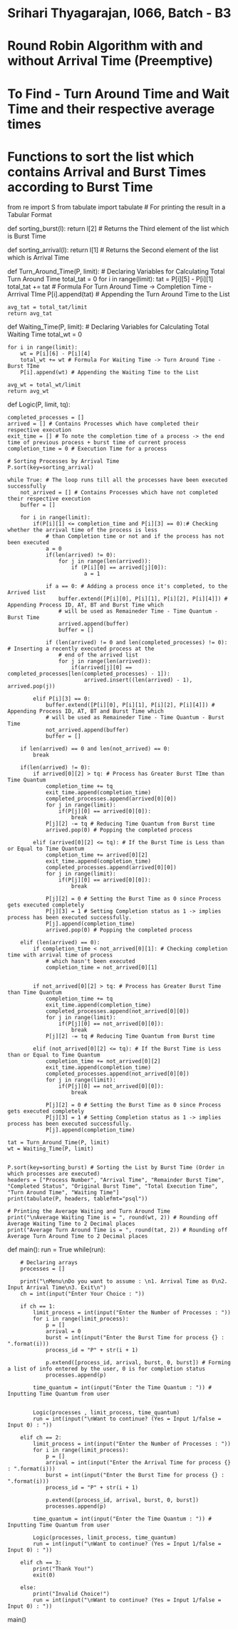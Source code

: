 # Srihari Thyagarajan, I066, Batch - B3
# Round Robin Algorithm with and without Arrival Time (Preemptive)

# To Find - Turn Around Time and Wait Time and their respective average times

# Functions to sort the list which contains Arrival and Burst Times according to Burst Time

from re import S
from tabulate import tabulate # For printing the result in a Tabular Format


def sorting_burst(l):
    return l[2] # Returns the Third element of the list which is Burst Time

def sorting_arrival(l):
    return l[1] # Returns the Second element of the list which is Arrival Time


def Turn_Around_Time(P, limit):
    # Declaring Variables for Calculating Total Turn Around Time
    total_tat = 0
    for i in range(limit):
        tat = P[i][5] - P[i][1]
        total_tat += tat # Formula For Turn Around Time -> Completion Time - Arrrival TIme
        P[i].append(tat) # Appending the Turn Around Time to the List

    avg_tat = total_tat/limit
    return avg_tat



def Waiting_Time(P, limit):
    # Declaring Variables for Calculating Total Waiting Time
    total_wt = 0

    for i in range(limit):
        wt = P[i][6] - P[i][4]
        total_wt += wt # Formula For Waiting Time -> Turn Around Time - Burst TIme
        P[i].append(wt) # Appending the Waiting Time to the List

    avg_wt = total_wt/limit
    return avg_wt



def Logic(P, limit, tq):
    
    completed_processes = []
    arrived = [] # Contains Processes which have completed their respective execution
    exit_time = [] # To note the completion time of a process -> the end time of previous process + burst time of current process
    completion_time = 0 # Execution Time for a process

    # Sorting Processes by Arrival Time
    P.sort(key=sorting_arrival)

    while True: # The loop runs till all the processes have been executed successfully
        not_arrived = [] # Contains Processes which have not completed their respective execution
        buffer = []

        for i in range(limit):
            if(P[i][1] <= completion_time and P[i][3] == 0):# Checking whether the arrival time of the process is less
                # than Completion time or not and if the process has not been executed
                a = 0
                if(len(arrived) != 0):
                    for j in range(len(arrived)):
                        if (P[i][0] == arrived[j][0]):
                            a = 1

                if a == 0: # Adding a process once it's completed, to the Arrived list
                    buffer.extend([P[i][0], P[i][1], P[i][2], P[i][4]]) # Appending Process ID, AT, BT and Burst Time which
                    # will be used as Remaineder Time - Time Quantum - Burst Time
                    arrived.append(buffer)
                    buffer = []

                if (len(arrived) != 0 and len(completed_processes) != 0): # Inserting a recently executed process at the
                    # end of the arrived list
                    for j in range(len(arrived)):
                        if(arrived[j][0] == completed_processes[len(completed_processes) - 1]):
                            arrived.insert((len(arrived) - 1), arrived.pop(j))

            elif P[i][3] == 0:
                buffer.extend([P[i][0], P[i][1], P[i][2], P[i][4]]) # Appending Process ID, AT, BT and Burst Time which
                # will be used as Remaineder Time - Time Quantum - Burst Time
                not_arrived.append(buffer)
                buffer = []

        if len(arrived) == 0 and len(not_arrived) == 0:
            break

        if(len(arrived) != 0):
            if arrived[0][2] > tq: # Process has Greater Burst TIme than Time Quantum
                completion_time += tq
                exit_time.append(completion_time)
                completed_processes.append(arrived[0][0])
                for j in range(limit):
                    if(P[j][0] == arrived[0][0]):
                        break
                P[j][2] -= tq # Reducing Time Quantum from Burst time
                arrived.pop(0) # Popping the completed process

            elif (arrived[0][2] <= tq): # If the Burst Time is Less than or Equal to Time Quantum
                completion_time += arrived[0][2]
                exit_time.append(completion_time)
                completed_processes.append(arrived[0][0])
                for j in range(limit):
                    if(P[j][0] == arrived[0][0]):
                        break

                P[j][2] = 0 # Setting the Burst Time as 0 since Process gets executed completely
                P[j][3] = 1 # Setting Completion status as 1 -> implies process has been executed successfully.
                P[j].append(completion_time)
                arrived.pop(0) # Popping the completed process

        elif (len(arrived) == 0):
            if completion_time < not_arrived[0][1]: # Checking completion time with arrival time of process
                # which hasn't been executed
                completion_time = not_arrived[0][1]
            

            if not_arrived[0][2] > tq: # Process has Greater Burst Time than Time Quantum
                completion_time += tq
                exit_time.append(completion_time)
                completed_processes.append(not_arrived[0][0])
                for j in range(limit):
                    if(P[j][0] == not_arrived[0][0]):
                        break
                P[j][2] -= tq # Reducing Time Quantum from Burst time

            elif (not_arrived[0][2] <= tq): # If the Burst Time is Less than or Equal to Time Quantum
                completion_time += not_arrived[0][2]
                exit_time.append(completion_time)
                completed_processes.append(not_arrived[0][0])
                for j in range(limit):
                    if(P[j][0] == not_arrived[0][0]):
                        break

                P[j][2] = 0 # Setting the Burst Time as 0 since Process gets executed completely
                P[j][3] = 1 # Setting Completion status as 1 -> implies process has been executed successfully.
                P[j].append(completion_time)

    tat = Turn_Around_Time(P, limit)
    wt = Waiting_Time(P, limit)


    P.sort(key=sorting_burst) # Sorting the List by Burst Time (Order in which processes are executed)
    headers = ["Process Number", "Arrival Time", "Remainder Burst Time", "Completed Status", "Original Burst Time", "Total Execution Time", "Turn Around Time", "Waiting Time"]
    print(tabulate(P, headers, tablefmt="psql"))

    # Printing the Average Waiting and Turn Around Time
    print("\nAverage Waiting Time is = ", round(wt, 2)) # Rounding off Average Waiting Time to 2 Decimal places
    print("Average Turn Around Time is = ", round(tat, 2)) # Rounding off Average Turn Around Time to 2 Decimal places






def main():
    run = True
    while(run):
        
        # Declaring arrays
        processes = []
        
        print("\nMenu\nDo you want to assume : \n1. Arrival Time as 0\n2. Input Arrival Time\n3. Exit\n")
        ch = int(input("Enter Your Choice : "))

        if ch == 1:
            limit_process = int(input("Enter the Number of Processes : "))
            for i in range(limit_process):
                p = []
                arrival = 0
                burst = int(input("Enter the Burst Time for process {} : ".format(i)))
                process_id = "P" + str(i + 1)

                p.extend([process_id, arrival, burst, 0, burst]) # Forming a list of info entered by the user, 0 is for completion status
                processes.append(p)

            time_quantum = int(input("Enter the Time Quantum : ")) # Inputting Time Quantum from user


            Logic(processes , limit_process, time_quantum)
            run = int(input("\nWant to continue? (Yes = Input 1/false = Input 0) : "))

        elif ch == 2:
            limit_process = int(input("Enter the Number of Processes : "))
            for i in range(limit_process):
                p = []
                arrival = int(input("Enter the Arrival Time for process {} : ".format(i)))
                burst = int(input("Enter the Burst Time for process {} : ".format(i)))
                process_id = "P" + str(i + 1)

                p.extend([process_id, arrival, burst, 0, burst])
                processes.append(p)

            time_quantum = int(input("Enter the Time Quantum : ")) # Inputting Time Quantum from user

            Logic(processes, limit_process, time_quantum)
            run = int(input("\nWant to continue? (Yes = Input 1/false = Input 0) : "))
        
        elif ch == 3:
            print("Thank You!")
            exit(0)

        else:
            print("Invalid Choice!")
            run = int(input("\nWant to continue? (Yes = Input 1/false = Input 0) : "))



main()